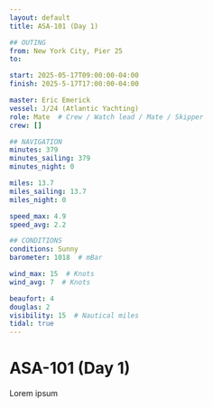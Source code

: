 ```yaml
---
layout: default
title: ASA-101 (Day 1)

## OUTING
from: New York City, Pier 25
to:

start: 2025-05-17T09:00:00-04:00
finish: 2025-5-17T17:00:00-04:00

master: Eric Emerick
vessel: J/24 (Atlantic Yachting)
role: Mate  # Crew / Watch lead / Mate / Skipper
crew: []

## NAVIGATION
minutes: 379
minutes_sailing: 379
minutes_night: 0

miles: 13.7
miles_sailing: 13.7
miles_night: 0

speed_max: 4.9
speed_avg: 2.2

## CONDITIONS
conditions: Sunny
barometer: 1018  # mBar

wind_max: 15  # Knots
wind_avg: 7  # Knots

beaufort: 4
douglas: 2
visibility: 15  # Nautical miles
tidal: true
---
```


# ASA-101 (Day 1)

Lorem ipsum